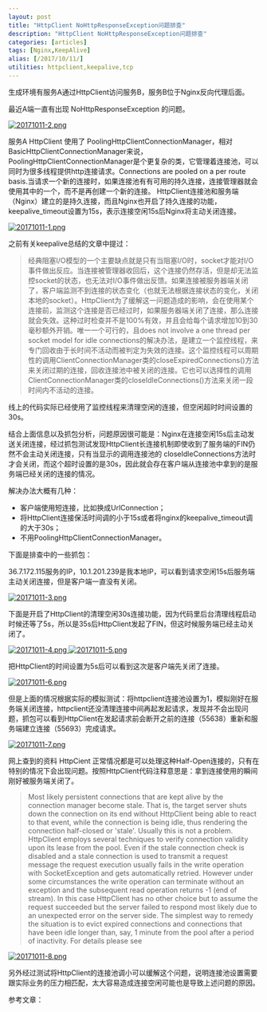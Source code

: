 ```yaml
---
layout: post
title: "HttpClient NoHttpResponseException问题排查"
description: "HttpClient NoHttpResponseException问题排查"
categories: [articles]
tags: [Nginx,KeepAlive]
alias: [/2017/10/11/]
utilities: httpclient,keepalive,tcp
---
```



生成环境有服务A通过HttpClient访问服务B，服务B位于Nginx反向代理后面。

最近A端一直有出现 NoHttpResponseException 的问题。


<a class="post-image" href="/assets/images/posts/20171011-2.png">
<img itemprop="image" data-src="/assets/images/posts/20171011-2.png" src="/assets/js/unveil/loader.gif" alt="20171011-2.png" />
</a>

服务A HttpClient 使用了 PoolingHttpClientConnectionManager，相对BasicHttpClientConnectionManager来说，PoolingHttpClientConnectionManager是个更复杂的类，它管理着连接池，可以同时为很多线程提供http连接请求。Connections are pooled on a per route basis.当请求一个新的连接时，如果连接池有有可用的持久连接，连接管理器就会使用其中的一个，而不是再创建一个新的连接。
HttpClient连接池和服务端（Nginx）建立的是持久连接，而且Nginx也开启了持久连接的功能，keepalive_timeout设置为15s，表示连接空闲15s后Nginx将主动关闭连接。

<a class="post-image" href="/assets/images/posts/20171011-1.png">
<img itemprop="image" data-src="/assets/images/posts/20171011-1.png" src="/assets/js/unveil/loader.gif" alt="20171011-1.png" />
</a>

之前有关keepalive总结的文章中提过：

> 经典阻塞I/O模型的一个主要缺点就是只有当阻塞I/O时，socket才能对I/O事件做出反应。当连接被管理器收回后，这个连接仍然存活，但是却无法监控socket的状态，也无法对I/O事件做出反馈。如果连接被服务器端关闭了，客户端监测不到连接的状态变化（也就无法根据连接状态的变化，关闭本地的socket）。HttpClient为了缓解这一问题造成的影响，会在使用某个连接前，监测这个连接是否已经过时，如果服务器端关闭了连接，那么连接就会失效。这种过时检查并不是100%有效，并且会给每个请求增加10到30毫秒额外开销。唯一一个可行的，且does not involve a one thread per socket model for idle connections的解决办法，是建立一个监控线程，来专门回收由于长时间不活动而被判定为失效的连接。这个监控线程可以周期性的调用ClientConnectionManager类的closeExpiredConnections()方法来关闭过期的连接，回收连接池中被关闭的连接。它也可以选择性的调用ClientConnectionManager类的closeIdleConnections()方法来关闭一段时间内不活动的连接。

线上的代码实际已经使用了监控线程来清理空闲的连接，但空闲超时时间设置的30s。

结合上面信息以及抓包分析，问题原因很可能是：Nginx在连接空闲15s后主动发送关闭连接，经过抓包测试发现HttpClient长连接机制即使收到了服务端的FIN仍然不会主动关闭连接，只有当显示的调用连接池的
closeIdleConnections方法时才会关闭，而这个超时设置的是30s，因此就会存在客户端从连接池中拿到的是服务端已经关闭的连接的情况。

解决办法大概有几种：

- 客户端使用短连接，比如换成UrlConnection；
- 将HttpClient连接保活时间调的小于15s或者将nginx的keepalive_timeout调的大于30s；
- 不用PoolingHttpClientConnectionManager。


下面是排查中的一些抓包：

36.7.172.115服务的IP，10.1.201.239是我本地IP，可以看到请求空闲15s后服务端主动关闭连接，但是客户端一直没有关闭。


<a class="post-image" href="/assets/images/posts/20171011-3.png">
<img itemprop="image" data-src="/assets/images/posts/20171011-3.png" src="/assets/js/unveil/loader.gif" alt="20171011-3.png" />
</a>

下面是开启了HttpClient的清理空闲30s连接功能，因为代码里后台清理线程启动时候还等了5s，所以是35s后HttpClient发起了FIN，但这时候服务端已经主动关闭了。

<a class="post-image" href="/assets/images/posts/20171011-4.png">
<img itemprop="image" data-src="/assets/images/posts/20171011-4.png" src="/assets/js/unveil/loader.gif" alt="20171011-4.png" />
</a>

<a class="post-image" href="/assets/images/posts/20171011-5.png">
<img itemprop="image" data-src="/assets/images/posts/20171011-5.png" src="/assets/js/unveil/loader.gif" alt="20171011-5.png" />
</a>

把HttpClient的时间设置为5s后可以看到这次是客户端先关闭了连接。

<a class="post-image" href="/assets/images/posts/20171011-6.png">
<img itemprop="image" data-src="/assets/images/posts/20171011-6.png" src="/assets/js/unveil/loader.gif" alt="20171011-6.png" />
</a>

但是上面的情况根据实际的模拟测试：将httpclient连接池设置为1，模拟刚好在服务端关闭连接，httpclient还没清理连接中间再起发起请求，发现并不会出现问题，抓包可以看到HttpClient在发起请求前会断开之前的连接（55638）重新和服务端建立连接（55693）完成请求。

<a class="post-image" href="/assets/images/posts/20171011-7.png">
<img itemprop="image" data-src="/assets/images/posts/20171011-7.png" src="/assets/js/unveil/loader.gif" alt="20171011-7.png" />
</a>

网上查到的资料 HttpCient 正常情况都是可以处理这种Half-Open连接的，只有在特别的情况下会出现问题。按照HttpClient代码注释意思是：拿到连接使用的瞬间刚好被服务端关闭了。

> Most likely persistent connections that are kept alive by the connection manager become stale. That is, the target server shuts down the connection on its end without HttpClient being able to react to that event, while the connection is being idle, thus rendering the connection half-closed or 'stale'. Usually this is not a problem. HttpClient employs several techniques to verify connection validity upon its lease from the pool. Even if the stale connection check is disabled and a stale connection is used to transmit a request message the request execution usually fails in the write operation with SocketException and gets automatically retried. However under some circumstances the write operation can terminate without an exception and the subsequent read operation returns -1 (end of stream). In this case HttpClient has no other choice but to assume the request succeeded but the server failed to respond most likely due to an unexpected error on the server side. The simplest way to remedy the situation is to evict expired connections and connections that have been idle longer than, say, 1 minute from the pool after a period of inactivity. For details please see 

<a class="post-image" href="/assets/images/posts/20171011-8.png">
<img itemprop="image" data-src="/assets/images/posts/20171011-8.png" src="/assets/js/unveil/loader.gif" alt="20171011-8.png" />
</a>

另外经过测试将HttpClient的连接池调小可以缓解这个问题，说明连接池设置需要跟实际业务的压力相匹配，太大容易造成连接空闲可能也是导致上述问题的原因。


参考文章：

[1]: http://www.yeetrack.com/?p=782
[2]: http://blog.csdn.net/kobejayandy/article/details/44284057
[3]: https://stackoverflow.com/questions/10558791/apache-httpclient-interim-error-nohttpresponseexception


